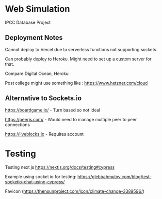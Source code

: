 # Web Simulation

IPCC Database Project

## Deployment Notes

Cannot deploy to Vercel due to serverless functions not supporting sockets.

Can probably deploy to Heroku. Might need to set up a custom server for that.

Compare Digital Ocean, Heroku

Post college might use something like : https://www.hetzner.com/cloud

## Alternative to Sockets.io

https://boardgame.io/ - Turn based so not ideal

https://peerjs.com/ - Would need to manage multiple peer to peer connections

https://liveblocks.io - Requires account

# Testing

Testing next js https://nextjs.org/docs/testing#cypress

Example using socket io for testing: https://glebbahmutov.com/blog/test-socketio-chat-using-cypress/

Favicon (https://thenounproject.com/icon/climate-change-3389596/)
